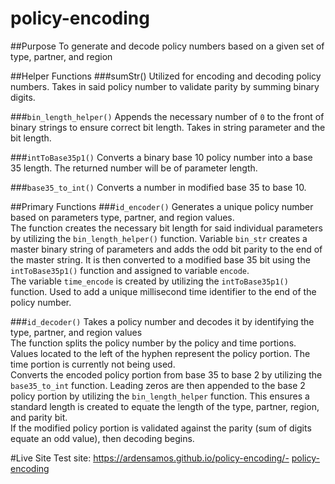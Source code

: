 # policy-encoding

##Purpose 
To generate and decode policy numbers based on a given set of type, partner, and region

##Helper Functions <a name='Helper Functions'></a>
###sumStr()
Utilized for encoding and decoding policy numbers. Takes in said policy number to validate parity by summing binary digits. 

###`bin_length_helper()`
Appends the necessary number of `0` to the front of binary strings to ensure correct bit length. Takes in string parameter and the bit length.

###`intToBase35p1()`
Converts a binary base 10 policy number into a base 35 length. The returned number will be of parameter length.

###`base35_to_int()`
Converts a number in modified base 35 to base 10.

##Primary Functions
###`id_encoder()`
Generates a unique policy number based on parameters type, partner, and region values. 
<br>
The function creates the necessary bit length for said individual parameters by utilizing the `bin_length_helper()` function. Variable `bin_str` creates a master binary string of parameters and adds the odd bit parity to the end of the master string. It is then converted to a modified base 35 bit using the `intToBase35p1()` function and assigned to variable `encode`.
<br>
The variable `time_encode` is created by utilizing the `intToBase35p1()` function. Used to add a unique millisecond time identifier to the end of the policy number.

###`id_decoder()`
Takes a policy number and decodes it by identifying the type, partner, and region values
<br>
The function splits the policy number by the policy and time portions. Values located to the left of the hyphen represent the policy portion. The time portion is currently not being used. 
<br>
Converts the encoded policy portion from base 35 to base 2 by utilizing the `base35_to_int` function. Leading zeros are then appended to the base 2 policy portion by utilizing the `bin_length_helper` function. This ensures a standard length is created to equate the length of the type, partner, region, and parity bit. 
<br>
If the modified policy portion is validated against the parity (sum of digits equate an odd value), then decoding begins. 

#Live Site 
Test site: https://ardensamos.github.io/policy-encoding/- [policy-encoding](#policy-encoding)
